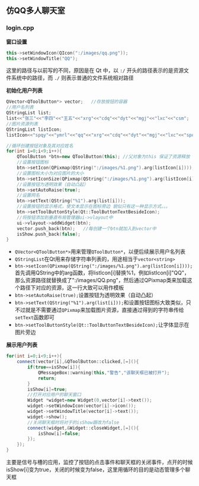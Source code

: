 ##  仿QQ多人聊天室

###  login.cpp

**窗口设置**

```cpp
this->setWindowIcon(QIcon(":/images/qq.png"));
this->setWindowTitle("QQ");
```

这里的路径与以前写的不同，原因是在 Qt 中，以 `:/` 开头的路径表示的是资源文件系统中的路径，而 `./` 则表示普通的文件系统相对路径 



**初始化用户列表**

```cpp
QVector<QToolButton*> vector;   //存放按钮的容器
//用户名列表
QStringList list;
list<<"张三"<<"李四"<<"王五"<<"xrg"<<"cdq"<<"dyt"<<"mgj"<<"lxc"<<"csm";
//图片资源列表
QStringList listIcon;
listIcon<<"spqy"<<"ymrl"<<"qq"<<"xrg"<<"cdq"<<"dyt"<<"mgj"<<"lxc"<<"spqy";

//循环创建按钮对象及其对应姓名
for(int i=0;i<9;i++){
    QToolButton *btn=new QToolButton(this);	//父对象为this 保证了资源释放
    //设置按钮图标
    btn->setIcon(QPixmap(QString(":/images/%1.png").arg(listIcon[i])));
    //设置图标大小为对应图片的大小
    btn->setIconSize(QPixmap(QString(":/images/%1.png").arg(listIcon[i])).size());
    //设置按钮为透明效果（自动凸起）
    btn->setAutoRaise(true);
    //设置网名
    btn->setText(QString("%1").arg(list[i]));
    //设置按钮的显示格式，使文本显示在图标旁边 貌似只有这一种显示方式。。。
    btn->setToolButtonStyle(Qt::ToolButtonTextBesideIcon);
    //将按钮添加到垂直布局管理器ui->vlayout中
    ui->vlayout->addWidget(btn);
    vector.push_back(btn);   //每创建一个btn就加入到vector中
    isShow.push_back(false);
}
```

- `QVector<QToolButton*>`用来管理`QToolButton*`，以便后续展示用户名列表
- `QStringList`在Qt用来存储字符串列表的，用途相当于`vector<string>`
- `btn->setIcon(QPixmap(QString(":/images/%1.png").arg(listIcon[i])));`首先调用QString中的arg函数，将listIcon[i]替换%1，例如listIcon[i]"QQ"，那么资源路径就替换成了":/images/QQ.png"，然后通过QPixmap类来加载这个路径下对应的资源，这一行大致可以用作模板
- `btn->setAutoRaise(true);`设置按钮为透明效果（自动凸起）
- `btn->setText(QString("%1").arg(list[i]));`和设置按钮图标大致类似，只不过就是不需要通过`QPixmap`来加载图片资源，直接通过得到的字符串传给`setText`函数即可
- `btn->setToolButtonStyle(Qt::ToolButtonTextBesideIcon);`让字体显示在图片旁边



**展示用户列表**

```cpp
for(int i=0;i<9;i++){
    connect(vector[i],&QToolButton::clicked,[=](){
        if(true==isShow[i]){
            QMessageBox::warning(this,"警告","该聊天框已被打开");
            return;
        }
        isShow[i]=true;
        //打开对应用户的聊天窗口
        Widget *widget=new Widget(0,vector[i]->text());
        widget->setWindowIcon(vector[i]->icon());
        widget->setWindowTitle(vector[i]->text());
        widget->show();
        //关闭聊天框时将对于的isShow跟改为false
        connect(widget,&Widget::closeWidget,[=](){
            isShow[i]=false;
        });
    });
}
```

主要是信号与槽的应用，监控了按钮的点击事件和聊天框的关闭事件，点开的时候isShow[i]变为true，关闭的时候变为false，这里用循环的目的是动态管理多个聊天框